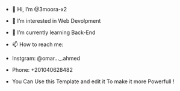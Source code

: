 - 👋 Hi, I’m @3moora-x2
- 👀 I’m interested in Web Devolpment
- 🌱 I’m currently learning Back-End 
- 📫 How to reach me:
- Instgram: @omar._._._.ahmed
- Phone: +201040628482

- You Can Use this Template and edit it To make it more Powerfull !

<!---
3moora-x2/3moora-x2 is a ✨ special ✨ repository because its `README.md` (this file) appears on your GitHub profile.
You can click the Preview link to take a look at your changes.
--->
